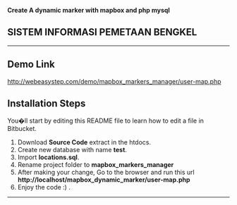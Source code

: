 **Create A dynamic marker with mapbox and php mysql**

## SISTEM INFORMASI PEMETAAN BENGKEL
---

## Demo Link


http://webeasystep.com/demo/mapbox_markers_manager/user-map.php

## Installation Steps

You�ll start by editing this README file to learn how to edit a file in Bitbucket.

1. Download **Source Code** extract in the htdocs.
2. Create new database with name **test**.
3. Import **locations.sql**.
4. Rename project folder to **mapbox_markers_manager**
5. After making your change, Go to the browser and run this url
 **http://localhost/mapbox_dynamic_marker/user-map.php**
6. Enjoy the code :) .

---